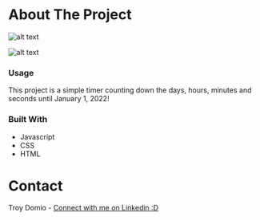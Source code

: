 # About The Project
![alt text](https://live.staticflickr.com/65535/51597841706_8ac9627216_b.jpg)

![alt text](https://live.staticflickr.com/65535/51598123108_7e33bc0ba9_b.jpg
)



### Usage

This project is a simple timer counting down the days, hours, minutes and seconds until January 1, 2022! 

### Built With

* Javascript
* CSS
* HTML


# Contact
Troy Domio - <a href="https://www.linkedin.com/in/troydomio/" target="_blank">Connect with me on Linkedin :D </a>
